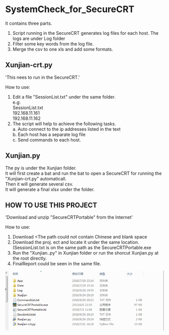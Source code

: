 # SystemCheck_for_SecureCRT

It contains three parts. <br>
1. Script running in the SecureCRT generates log files for each host. The logs are under Log folder<br>
2. Filter some key words from the log file.<br>
3. Merge the csv to one xls and add some formats.<br>

Xunjian-crt.py
--------------

'This nees to run in the SecureCRT.'<br>

How to use:<br>
1. Edit a file "SessionList.txt" under the same folder.<br>
e.g:<br>
SessionList.txt<br>
192.168.11.161<br>
192.168.11.162<br>
2. The script will help to achieve the following tasks.<br>
  a. Auto connect to the ip addresses listed in the text<br>
	b. Each host has a separate log file<br>
	c. Send commands to each host.<br>

Xunjian.py
-----

The py is under the Xunjian folder. <br> 
It will first create a bat and run the bat to open a SecureCRT for running the "Xunjian-crt.py" automaticall.<br> 
Then it will generate several csv.<br> 
It will generate a final xlsx under the folder.<br> 

HOW TO USE THIS PROJECT
----------------

'Download and unzip "SecureCRTPortable" from the Internet'<br>

How to use:<br>
1. Download <The path could not contain Chinese and blank space<br>
2. Download the proj. ect and locate it under the same location. (SessionList.txt is on the same path as the SecureCRTPortable.exe<br>
3. Run the "Xunjian..py" in Xunjian folder or run the shorcut Xunjian.py at the root directly.
4. FinalReport could be seen in the same file.<br>

![Example](https://github.com/cyx441984694/SystemCheck_for_SecureCRT/blob/master/system-check.png)
